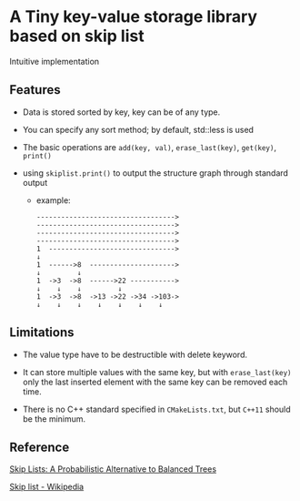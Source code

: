 # A Tiny key-value storage library based on skip list

Intuitive implementation

## Features

* Data is stored sorted by key, key can be of any type.

* You can specify any sort method; by default, std::less is used

* The basic operations are `add(key, val)`, `erase_last(key)`, `get(key)`, `print()`

* using `skiplist.print()` to output the structure graph through standard output

  * example:

    ```
    ---------------------------------->
    ---------------------------------->
    ---------------------------------->
    ---------------------------------->
    1  ------------------------------->
    ↓
    1  ------>8  --------------------->
    ↓         ↓
    1  ->3  ->8  ------>22 ----------->
    ↓    ↓    ↓         ↓
    1  ->3  ->8  ->13 ->22 ->34 ->103->
    ↓    ↓    ↓    ↓    ↓    ↓    ↓
    ```
    
    

## Limitations

* The value type have to be destructible with delete keyword.
* It can store multiple values with the same key, but with `erase_last(key)` only the last inserted element with the same key can be removed each time.

* There is no C++ standard specified in `CMakeLists.txt`, but `C++11` should be the minimum.

## Reference

[Skip Lists: A Probabilistic Alternative to Balanced Trees](https://leetcode.cn/link/?target=https://15721.courses.cs.cmu.edu/spring2018/papers/08-oltpindexes1/pugh-skiplists-cacm1990.pdf)

[Skip list - Wikipedia](https://en.wikipedia.org/wiki/Skip_list)